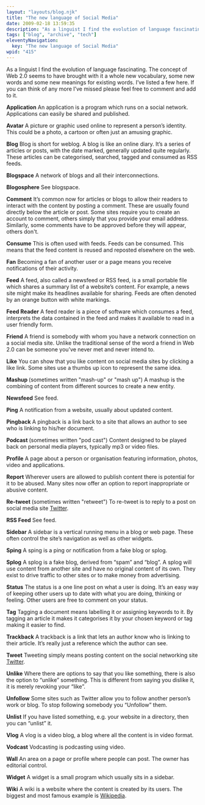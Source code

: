 ```yaml
---
layout: "layouts/blog.njk"
title: "The new language of Social Media"
date: 2009-02-18 13:59:35
description: "As a linguist I find the evolution of language fascinating"
tags: ["blog", "archive", "tech"]
eleventyNavigation:
  key: "The new language of Social Media"
wpid: "415"
---
```


As a linguist I find the evolution of language fascinating. The concept of Web 2.0 seems to have brought with it a whole new vocabulary, some new words and some new meanings for existing words. I’ve listed a few here. If you can think of any more I’ve missed please feel free to comment and add to it.

<strong>Application</strong>
An application is a program which runs on a social network. Applications can easily be shared and published.

<strong>Avatar</strong>
A picture or graphic used online to represent a person’s identity. This could be a photo, a cartoon or often just an amusing graphic.

<strong>Blog</strong>
Blog is short for weblog. A blog is like an online diary. It’s a series of articles or posts, with the date marked, generally updated quite regularly. These articles can be categorised, searched, tagged and consumed as RSS feeds.

<strong>Blogspace</strong>
A network of blogs and all their interconnections.

<strong>Blogosphere</strong>
See blogspace.

<strong>Comment</strong>
It’s common now for articles or blogs to allow their readers to interact with the content by posting a comment. These are usually found directly below the article or post. Some sites require you to create an account to comment, others simply that you provide your email address. Similarly, some comments have to be approved before they will appear, others don't.

<strong>Consume</strong>
This is often used with feeds. Feeds can be consumed. This means that the feed content is reused and reposted elsewhere on the web.

<strong>Fan</strong>
Becoming a fan of another user or a page means you receive notifications of their activity.

<strong>Feed</strong>
A feed, also called a newsfeed or RSS feed, is a small portable file which shares a summary list of a website’s content. For example, a news site might make its headlines available for sharing. Feeds are often denoted by an orange button with white markings.

<strong>Feed Reader</strong>
A feed reader is a piece of software which consumes a feed, interprets the data contained in the feed and makes it available to read in a user friendly form.

<strong>Friend</strong>
A friend is somebody with whom you have a network connection on a social media site. Unlike the traditional sense of the word a friend in Web 2.0 can be someone you’ve never met and never intend to.

<strong>Like</strong>
You can show that you like content on social media sites by clicking a like link. Some sites use a thumbs up icon to represent the same idea.

<strong>Mashup </strong>(sometimes written "mash-up" or "mash up")
A mashup is the combining of content from different sources to create a new entity.

<strong>Newsfeed</strong>
See feed.

<strong>Ping</strong>
A notification from a website, usually about updated content.

<strong>Pingback</strong>
A pingback is a link back to a site that allows an author to see who is linking to his/her document.

<strong>Podcast </strong>(sometimes written "pod cast")
Content designed to be played back on personal media players, typically mp3 or video files.

<strong>Profile</strong>
A page about a person or organisation featuring information, photos, video and applications.

<strong>Report</strong>
Wherever users are allowed to publish content there is potential for it to be abused. Many sites now offer an option to report inappropriate or abusive content.

<strong>Re-tweet </strong>(sometimes written "retweet")
To re-tweet is to reply to a post on social media site <a href="https://www.twitter.com" target="_blank">Twitter</a>.

<strong>RSS Feed</strong>
See feed.

<strong>Sidebar</strong>
A sidebar is a vertical running menu in a blog or web page. These often control the site’s navigation as well as other widgets.

<strong>Sping</strong>
A sping is a ping or notification from a fake blog or splog.

<strong>Splog</strong>
A splog is a fake blog, derived from “spam” and “blog”. A splog will use content from another site and have no original content of its own. They exist to drive traffic to other sites or to make money from advertising.

<strong>Status</strong>
The status is a one line post on what a user is doing. It’s an easy way of keeping other users up to date with what you are doing, thinking or feeling. Other users are free to comment on your status.

<strong>Tag</strong>
Tagging a document means labelling it or assigning keywords to it. By tagging an article it makes it categorises it by your chosen keyword or tag making it easier to find.

<strong>Trackback</strong>
A trackback is a link that lets an author know who is linking to their article. It’s really just a reference which the author can see.

<strong>Tweet</strong>
Tweeting simply means posting content on the social networking site <a href="https://www.twitter.com" target="_blank">Twitter</a>.

<strong>Unlike</strong>
Where there are options to say that you like something, there is also the option to “unlike” something. This is different from saying you dislike it, it is merely revoking your “like”.

<strong>Unfollow</strong>
Some sites such as Twitter allow you to follow another person’s work or blog. To stop following somebody you “Unfollow” them.

<strong>Unlist</strong>
If you have listed something, e.g. your website in a directory, then you can “unlist” it.

<strong>Vlog</strong>
A vlog is a video blog, a blog where all the content is in video format.

<strong>Vodcast</strong>
Vodcasting is podcasting using video.

<strong>Wall</strong>
An area on a page or profile where people can post. The owner has editorial control.

<strong>Widget</strong>
A widget is a small program which usually sits in a sidebar.

<strong>Wiki</strong>
A wiki is a website where the content is created by its users. The biggest and most famous example is <a href="https://www.wikipedia.org" target="_blank">Wikipedia</a>.
